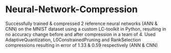# Neural-Network-Compression

Successfully trained & compressed 2 reference neural networks (ANN & CNN) on the MNIST dataset using a custom LC-toolkit in Python, resulting in no accuracy change before and after compression in a team of 4. Used AdaptiveQuantization, L0ConstrainedPruning and RankSelection compressions resulting in error of 1.33 \& 0.59 respectively (ANN & CNN)
